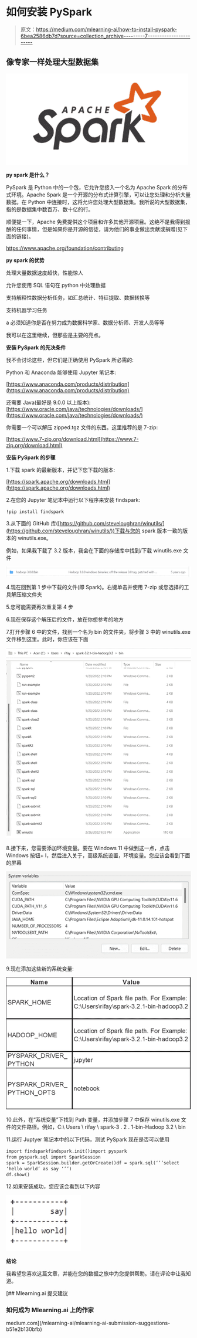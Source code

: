 # 如何安装 PySpark

> 原文：<https://medium.com/mlearning-ai/how-to-install-pyspark-6bea2586db7d?source=collection_archive---------7----------------------->

## 像专家一样处理大型数据集

![](img/bfb5765c1641b5661988b07916ff4bf7.png)

**py spark 是什么？**

PySpark 是 Python 中的一个包，它允许您接入一个名为 Apache Spark 的分布式环境。Apache Spark 是一个开源的分布式计算引擎，可以让您处理和分析大量数据。在 Python 中连接时，这将允许您处理大型数据集。我所说的大型数据集，指的是数据集中数百万、数十亿的行。

顺便提一下，Apache 免费提供这个项目和许多其他开源项目。这绝不是我得到报酬的任何事情，但是如果你是开源的信徒，请为他们的事业做出贡献或捐赠(见下面的链接)。

https://www.apache.org/foundation/contributing

**py spark 的优势**

处理大量数据速度超快，性能惊人

允许您使用 SQL 语句在 python 中处理数据

支持解释性数据分析任务，如汇总统计、特征提取、数据转换等

支持机器学习任务

a 必须知道你是否在努力成为数据科学家、数据分析师、开发人员等等

我可以在这里继续，但那些是主要的亮点。

**安装 PySpark 的先决条件**

我不会讨论这些，但它们是正确使用 PySpark 所必需的:

Python 和 Anaconda 能够使用 Jupyter 笔记本:

[https://www.anaconda.com/products/distribution](https://www.anaconda.com/products/distribution)

还需要 Java(最好是 9.0.0 以上版本):[https://www.oracle.com/java/technologies/downloads/](https://www.oracle.com/java/technologies/downloads/)

你需要一个可以解压 zipped.tgz 文件的东西。这里推荐的是 7-zip:

[https://www.7-zip.org/download.html](https://www.7-zip.org/download.html)

**安装 PySpark 的步骤**

1.下载 spark 的最新版本，并记下您下载的版本:

[https://spark.apache.org/downloads.html](https://spark.apache.org/downloads.html)

2.在您的 Jupyter 笔记本中运行以下程序来安装 findspark:

```
!pip install findspark
```

3.从下面的 GitHub 库([https://github.com/steveloughran/winutils/](https://github.com/steveloughran/winutils/))下载与您的 spark 版本一致的版本的 winutils.exe。

例如，如果我下载了 3.2 版本，我会在下面的存储库中找到/下载 winutils.exe 文件

![](img/e6c87bd24cbdb291b99560116983e8c8.png)

4.现在回到第 1 步中下载的文件(即 Spark)。右键单击并使用 7-zip 或您选择的工具解压缩文件夹

5.您可能需要再次重复第 4 步

6.现在保存这个解压后的文件，放在你想参考的地方

7.打开步骤 6 中的文件，找到一个名为 bin 的文件夹，将步骤 3 中的 winutils.exe 文件移到这里。此时，你应该在下面

![](img/91034796f2b347e01ff6eba093218704.png)

8.接下来，您需要添加环境变量。要在 Windows 11 中做到这一点，点击 Windows 按钮+ I，然后进入关于，高级系统设置，环境变量。您应该会看到下面的屏幕

![](img/175cfac4a83834a0095330e91aed8b48.png)

9.现在添加这些新的系统变量:

![](img/1ced6f353f311bc46684002c64911327.png)

10.此外，在“系统变量”下找到 Path 变量，并添加步骤 7 中保存 winutils.exe 文件的文件路径。例如，C:\ Users \ rifay \ spark-3 . 2 . 1-bin-Hadoop 3.2 \ bin

11.运行 Juptyer 笔记本中的以下代码，测试 PySpark 现在是否可以使用

```
import findsparkfindspark.init()import pyspark 
from pyspark.sql import SparkSession
spark = SparkSession.builder.getOrCreate()df = spark.sql(‘’’select ‘hello world’ as say ‘’’)
df.show()
```

12.如果安装成功，您应该会看到以下内容

![](img/3e65ec98ac977c9b7aecd9688b1b638d.png)

**结论**

我希望您喜欢这篇文章，并能在您的数据之旅中为您提供帮助。请在评论中让我知道。

[](/mlearning-ai/mlearning-ai-submission-suggestions-b51e2b130bfb) [## Mlearning.ai 提交建议

### 如何成为 Mlearning.ai 上的作家

medium.com](/mlearning-ai/mlearning-ai-submission-suggestions-b51e2b130bfb)